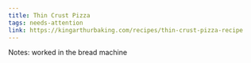 ```yaml
---
title: Thin Crust Pizza
tags: needs-attention
link: https://kingarthurbaking.com/recipes/thin-crust-pizza-recipe
---
```

Notes: worked in the bread machine

